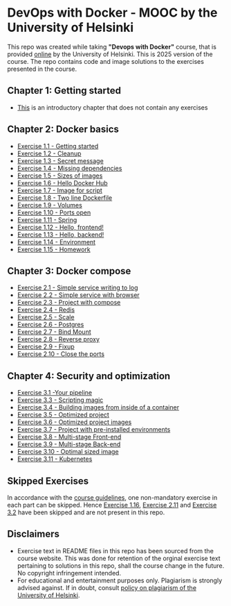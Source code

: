 # DevOps with Docker - MOOC by the University of Helsinki

This repo was created while taking **"Devops with Docker"** course, that is provided [online](https://devopswithdocker.com/) by the University of Helsinki. 
This is 2025 version of the course. The repo contains code and image solutions to the exercises presented in the course.

## Chapter 1: Getting started

* [This](https://courses.mooc.fi/org/uh-cs/courses/devops-with-docker/chapter-1) is an introductory chapter that does not contain any exercises

## Chapter 2: Docker basics

* [Exercise 1.1 - Getting started](https://github.com/jorgeal94/devops-docker/blob/trunk/Part1/Exercise_1.1)
* [Exercise 1.2 - Cleanup](https://github.com/jorgeal94/devops-docker/trunk/Part1/Exercise_1.2)
* [Exercise 1.3 - Secret message](https://github.com/jorgeal94/devops-docker/blob/trunk/Part1/Exercise_1.3)
* [Exercise 1.4 - Missing dependencies](https://github.com/jorgeal94/devops-docker/blob/trunk/Part1/Exercise_1.4)
* [Exercise 1.5 - Sizes of images](https://github.com/jorgeal94/devops-docker/blob/trunk/Part1/Exercise_1.5)
* [Exercise 1.6 - Hello Docker Hub](https://github.com/jorgeal94/devops-docker/blob/trunk/Part1/Exercise_1.6)
* [Exercise 1.7 - Image for script](https://github.com/jorgeal94/devops-docker/tree/trunk/Part1/Exercise_1.7)
* [Exercise 1.8 - Two line Dockerfile](https://github.com/jorgeal94/devops-docker/tree/trunk/Part1/Exercise_1.8)
* [Exercise 1.9 - Volumes](https://github.com/jorgeal94/devops-docker/tree/trunk/Part1/Exercise_1.9)
* [Exercise 1.10 - Ports open](https://github.com/jorgeal94/devops-docker/blob/trunk/Part1/Exercise_1.10)
* [Exercise 1.11 - Spring](https://github.com/jorgeal94/devops-docker/tree/trunk/Part1/Exercise_1.11)
* [Exercise 1.12 - Hello, frontend!](https://github.com/jorgeal94/devops-docker/tree/trunk/Part1/Exercise_1.12)
* [Exercise 1.13 - Hello, backend!](https://github.com/jorgeal94/devops-docker/tree/trunk/Part1/Exercise_1.13)
* [Exercise 1.14 - Environment](https://github.com/jorgeal94/devops-docker/tree/trunk/Part1/Exercise_1.14)
* [Exercise 1.15 - Homework](https://github.com/jorgeal94/devops-docker/blob/trunk/Part1/Exercise_1.15)

## Chapter 3: Docker compose

* [Exercise 2.1 - Simple service writing to log](https://github.com/jorgeal94/devops-docker/blob/trunk/Part2/Exercise_2.1)
* [Exercise 2.2 - Simple service with browser](https://github.com/jorgeal94/devops-docker/blob/trunk/Part2/Exercise_2.2)
* [Exercise 2.3 - Project with compose](https://github.com/jorgeal94/devops-docker/blob/trunk/Part2/Exercise_2.3)
* [Exercise 2.4 - Redis](https://github.com/jorgeal94/devops-docker/blob/trunk/Part2/Exercise_2.4)
* [Exercise 2.5 - Scale](https://github.com/jorgeal94/devops-docker/blob/trunk/Part2/Exercise_2.5)
* [Exercise 2.6 - Postgres](https://github.com/jorgeal94/devops-docker/blob/trunk/Part2/Exercise_2.6)
* [Exercise 2.7 - Bind Mount](https://github.com/jorgeal94/devops-docker/blob/trunk/Part2/Exercise_2.7)
* [Exercise 2.8 - Reverse proxy](https://github.com/jorgeal94/devops-docker/blob/trunk/Part2/Exercise_2.8)
* [Exercise 2.9 - Fixup](https://github.com/jorgeal94/devops-docker/blob/trunk/Part2/Exercise_2.9)
* [Exercise 2.10 - Close the ports](https://github.com/jorgeal94/devops-docker/blob/trunk/Part2/Exercise_2.10)

## Chapter 4: Security and optimization

* [Exercise 3.1 -Your pipeline](https://github.com/jorgeal94/devops-docker/blob/trunk/Part3/Exercise_3.1)
* [Exercise 3.3 - Scripting magic](https://github.com/jorgeal94/devops-docker/blob/trunk/Part3/Exercise_3.3)
* [Exercise 3.4 - Building images from inside of a container](https://github.com/jorgeal94/devops-docker/blob/trunk/Part3/Exercise_3.4)
* [Exercise 3.5 - Optimized project](https://github.com/jorgeal94/devops-docker/blob/trunk/Part3/Exercise_3.5)
* [Exercise 3.6 - Optimized project images](https://github.com/jorgeal94/devops-docker/blob/trunk/Part3/Exercise_3.6)
* [Exercise 3.7 - Project with pre-installed environments](https://github.com/jorgeal94/devops-docker/blob/trunk/Part3/Exercise_3.7)
* [Exercise 3.8 - Multi-stage Front-end](https://github.com/jorgeal94/devops-docker/blob/trunk/Part3/Exercise_3.8)
* [Exercise 3.9 - Multi-stage Back-end](https://github.com/jorgeal94/devops-docker/blob/trunk/Part3/Exercise_3.9)
* [Exercise 3.10 - Optimal sized image](https://github.com/jorgeal94/devops-docker/blob/trunk/Part3/Exercise_3.10)
* [Exercise 3.11 - Kubernetes](https://github.com/jorgeal94/devops-docker/blob/trunk/Part3/Exercise_3.11)


## Skipped Exercises

In accordance with the [course guidelines](https://courses.mooc.fi/org/uh-cs/courses/devops-with-docker/chapter-1), one non-mandatory exercise in each part can be skipped. Hence [Exercise 1.16](https://courses.mooc.fi/org/uh-cs/courses/devops-with-docker/chapter-2/utilizing-tools-from-the-registry#191c75dc-7b7e-489d-a0b0-976646dcd735), [Exercise 2.11](https://courses.mooc.fi/org/uh-cs/courses/devops-with-docker/chapter-3/containers-in-development#86174c31-e0ac-44c5-b03f-338267034c4e) and [Exercise 3.2](https://courses.mooc.fi/org/uh-cs/courses/devops-with-docker/chapter-4/deployment-pipelines#80374de5-5327-4f61-b313-40892eedc4ba) have been skipped and are not present in this repo.  

## Disclaimers

* Exercise text in README files in this repo has been sourced from the course website. This was done for retention of the orginal exercise text pertaining to solutions in this repo, shall the course change in the future. No copyright infringement intended.
* For educational and entertainment purposes only. Plagiarism is strongly advised against. If in doubt, consult [policy on plagiarism of the University of Helsinki](https://studies.helsinki.fi/instructions/article/what-cheating-and-plagiarism).
